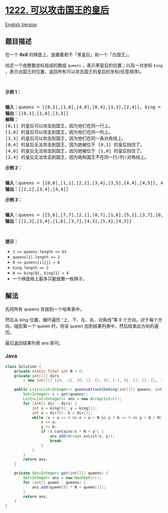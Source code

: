 # [1222. 可以攻击国王的皇后](https://leetcode.cn/problems/queens-that-can-attack-the-king)

[English Version](/solution/1200-1299/1222.Queens%20That%20Can%20Attack%20the%20King/README_EN.md)

## 题目描述

<p>在一个&nbsp;<strong>8x8</strong>&nbsp;的棋盘上，放置着若干「黑皇后」和一个「白国王」。</p>

<p>给定一个由整数坐标组成的数组&nbsp;<code>queens</code>&nbsp;，表示黑皇后的位置；以及一对坐标&nbsp;<code>king</code> ，表示白国王的位置，返回所有可以攻击国王的皇后的坐标(任意顺序)。</p>

<p>&nbsp;</p>

<p><strong>示例 1：</strong></p>

<p><img alt="" src="https://fastly.jsdelivr.net/gh/doocs/leetcode@main/solution/1200-1299/1222.Queens%20That%20Can%20Attack%20the%20King/images/untitled-diagram.jpg" /></p>

<pre>
<strong>输入：</strong>queens = [[0,1],[1,0],[4,0],[0,4],[3,3],[2,4]], king = [0,0]
<strong>输出：</strong>[[0,1],[1,0],[3,3]]
<strong>解释：</strong> 
[0,1] 的皇后可以攻击到国王，因为他们在同一行上。 
[1,0] 的皇后可以攻击到国王，因为他们在同一列上。 
[3,3] 的皇后可以攻击到国王，因为他们在同一条对角线上。 
[0,4] 的皇后无法攻击到国王，因为她被位于 [0,1] 的皇后挡住了。 
[4,0] 的皇后无法攻击到国王，因为她被位于 [1,0] 的皇后挡住了。 
[2,4] 的皇后无法攻击到国王，因为她和国王不在同一行/列/对角线上。
</pre>

<p><strong>示例 2：</strong></p>

<p><strong><img alt="" src="https://fastly.jsdelivr.net/gh/doocs/leetcode@main/solution/1200-1299/1222.Queens%20That%20Can%20Attack%20the%20King/images/untitled-diagram-1.jpg" /></strong></p>

<pre>
<strong>输入：</strong>queens = [[0,0],[1,1],[2,2],[3,4],[3,5],[4,4],[4,5]], king = [3,3]
<strong>输出：</strong>[[2,2],[3,4],[4,4]]
</pre>

<p><strong>示例 3：</strong></p>

<p><strong><img alt="" src="https://fastly.jsdelivr.net/gh/doocs/leetcode@main/solution/1200-1299/1222.Queens%20That%20Can%20Attack%20the%20King/images/untitled-diagram-2.jpg" /></strong></p>

<pre>
<strong>输入：</strong>queens = [[5,6],[7,7],[2,1],[0,7],[1,6],[5,1],[3,7],[0,3],[4,0],[1,2],[6,3],[5,0],[0,4],[2,2],[1,1],[6,4],[5,4],[0,0],[2,6],[4,5],[5,2],[1,4],[7,5],[2,3],[0,5],[4,2],[1,0],[2,7],[0,1],[4,6],[6,1],[0,6],[4,3],[1,7]], king = [3,4]
<strong>输出：</strong>[[2,3],[1,4],[1,6],[3,7],[4,3],[5,4],[4,5]]
</pre>

<p>&nbsp;</p>

<p><strong>提示：</strong></p>

<ul>
	<li><code>1 &lt;= queens.length&nbsp;&lt;= 63</code></li>
	<li><code>queens[i].length == 2</code></li>
	<li><code>0 &lt;= queens[i][j] &lt;&nbsp;8</code></li>
	<li><code>king.length == 2</code></li>
	<li><code>0 &lt;= king[0], king[1] &lt; 8</code></li>
	<li>一个棋盘格上最多只能放置一枚棋子。</li>
</ul>

## 解法

先将所有 queens 存放到一个哈希表中。

然后从 king 位置，循环遍历 “上、下、左、右、对角线”等 8 个方向。对于每个方向，碰到第一个 queen 时，将该 queen 加到结果列表中，然后结束此方向的遍历。

最后返回结果列表 ans 即可。

### **Java**

```java
class Solution {
    private static final int N = 8;
    private int[][] dirs
        = new int[][] {{0, -1}, {0, 1}, {1, 0}, {-1, 0}, {1, 1}, {1, -1}, {-1, 1}, {-1, -1}};

    public List<List<Integer>> queensAttacktheKing(int[][] queens, int[] king) {
        Set<Integer> s = get(queens);
        List<List<Integer>> ans = new ArrayList<>();
        for (int[] dir : dirs) {
            int x = king[0], y = king[1];
            int a = dir[0], b = dir[1];
            while (x + a >= 0 && x + a < N && y + b >= 0 && y + b < N) {
                x += a;
                y += b;
                if (s.contains(x * N + y)) {
                    ans.add(Arrays.asList(x, y));
                    break;
                }
            }
        }
        return ans;
    }

    private Set<Integer> get(int[][] queens) {
        Set<Integer> ans = new HashSet<>();
        for (int[] queen : queens) {
            ans.add(queen[0] * N + queen[1]);
        }
        return ans;
    }
}
```
